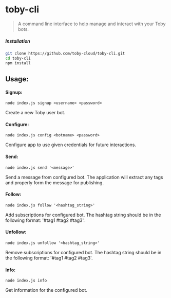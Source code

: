 # toby-cli
> A command line interface to help manage and interact with your Toby bots.

##### Installation
```bash
git clone https://github.com/toby-cloud/toby-cli.git
cd toby-cli
npm install
```

## Usage:

#### Signup:

`node index.js signup <username> <password>`

Create a new Toby user bot.

#### Configure:

`node index.js config <botname> <password>`

Configure app to use given credentials for future interactions.


#### Send:

`node index.js send '<message>'`

Send a message from configured bot. The application will extract any tags and properly form the message for publishing.

#### Follow:

`node index.js follow '<hashtag_string>'`

Add subscriptions for configured bot. The hashtag string should be in the following format: '#tag1 #tag2 #tag3'.


#### Unfollow:

`node index.js unfollow '<hashtag_string>'`

Remove subscriptions for configured bot. The hashtag string should be in the following format: '#tag1 #tag2 #tag3'.

#### Info:

`node index.js info`

Get information for the configured bot.

